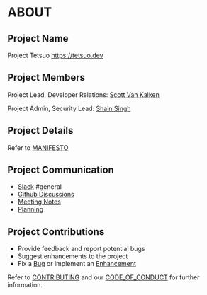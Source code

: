# ABOUT

## Project Name

Project Tetsuo <https://tetsuo.dev>

## Project Members

Project Lead, Developer Relations: [Scott Van Kalken](https://github.com/codecowboydotio)

Project Admin, Security Lead: [Shain Singh](https://github.com/shsingh)

## Project Details

Refer to [MANIFESTO](manifesto.md)

## Project Communication

- [Slack](https://join.slack.com/t/project-tetsuo/shared_invite/zt-1qjawx33o-dtwPtoSlFzAqZcpeHReaBA) #general
- [Github Discussions](https://github.com/tetsuo-dev/tetsuo.dev-code/issues)
- [Meeting Notes](https://github.com/tetsuo-dev/tetsuo.dev-code/issues?q=label%3Ameeting+)
- [Planning](https://github.com/tetsuo-dev/tetsuo.dev-code/projects?type=beta)

## Project Contributions

- Provide feedback and report potential bugs
- Suggest enhancements to the project
- Fix a [Bug](https://github.com/tetsuo-dev/tetsuo.dev-code/issues?q=is%3Aopen+is%3Aissue+label%3Abug) or implement an
[Enhancement](https://github.com/tetsuo-dev/tetsuo.dev-code/issues?q=is%3Aopen+is%3Aissue+label%3Aenhancement)

Refer to [CONTRIBUTING](contributing.md) and our [CODE_OF_CONDUCT](code_of_conduct.md) for further information.
